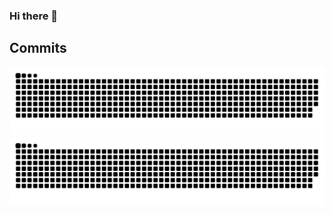 ### Hi there 👋

<!--
**SlendySWIRS/SlendySWIRS** is a ✨ _special_ ✨ repository because its `README.md` (this file) appears on your GitHub profile.

Here are some ideas to get you started:

- 🔭 I’m currently working on ...
- 🌱 I’m currently learning ...
- 👯 I’m looking to collaborate on ...
- 🤔 I’m looking for help with ...
- 💬 Ask me about ...
- 📫 How to reach me: ...
- 😄 Pronouns: ...
- ⚡ Fun fact: ...
-->

## Commits

![github contribution grid snake animation](https://raw.githubusercontent.com/SlendySWIRS/SlendySWIRS/output/github-contribution-grid-snake-dark.svg#gh-dark-mode-only)![github contribution grid snake animation](https://raw.githubusercontent.com/SlendySWIRS/SlendySWIRS/output/github-contribution-grid-snake.svg#gh-light-mode-only)
